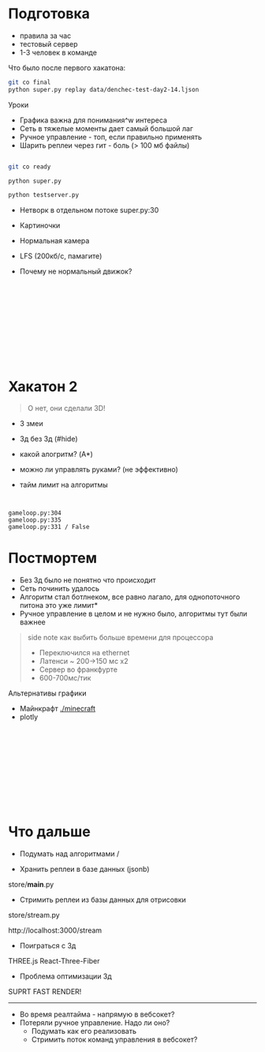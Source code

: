 # Подготовка

- правила за час
- тестовый сервер
- 1-3 человек в команде

Что было после первого хакатона:

```bash
git co final
python super.py replay data/denchec-test-day2-14.ljson
```

Уроки

- Графика важна для понимания^w интереса
- Сеть в тяжелые моменты дает самый большой лаг
- Ручное управление - топ, если правильно применять
- Шарить реплеи через гит - боль (> 100 мб файлы)

```bash

git co ready

python super.py

python testserver.py
```

- Нетворк в отдельном потоке
  super.py:30

- Картиночки
- Нормальная камера
- LFS (200кб/с, памагите)

- Почему не нормальный движок?

```












```

# Хакатон 2

> О нет, они сделали 3D!

- 3 змеи

- 3д без 3д (#hide)
- какой алогритм? (A\*)
- можно ли управлять руками? (не эффективно)
- тайм лимит на алгоритмы

```

```

```

gameloop.py:304
gameloop.py:335
gameloop.py:331 / False

```

# Постмортем

- Без 3д было не понятно что происходит
- Сеть починить удалось
- Алгоритм стал ботлнеком,
  все равно лагало, для однопоточного питона это уже лимит\*
- Ручное управление в целом и не нужно было, алгоритмы тут были важнее

> side note как выбить больше времени для процессора
>
> - Переключился на ethernet
> - Латенси ~ 200->150 мс x2
> - Сервер во франкфурте
> - 600-700мс/тик

Альтернативы графики

- Майнкрафт
  [./minecraft](./minecraft.mp4)
- plotly

```












```

# Что дальше

- Подумать над алгоритмами
  /

- Хранить реплеи в базе данных (jsonb)

store/**main**.py

- Стримить реплеи из базы данных для отрисовки

store/stream.py

http://localhost:3000/stream

- Поиграться с 3д

THREE.js
React-Three-Fiber

- Проблема оптимизации 3д

SUPRT FAST RENDER!

---

- Во время реалтайма - напрямую в вебсокет?
- Потеряли ручное управление. Надо ли оно?
    - Подумать как его реализовать
    - Стримить поток команд управления в вебсокет?

```

```
